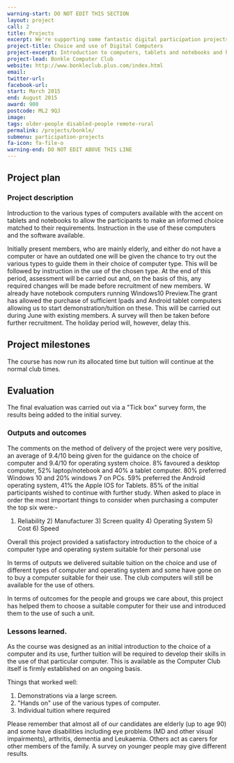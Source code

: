 ```yaml
---
warning-start: DO NOT EDIT THIS SECTION
layout: project
call: 2
title: Projects
excerpt: We're supporting some fantastic digital participation projects. Here are their stories.
project-title: Choice and use of Digital Computers
project-excerpt: Introduction to computers, tablets and notebooks and how to use them
project-lead: Bonkle Computer Club
website: http://www.bonkleclub.plus.com/index.html
email:
twitter-url:
facebook-url:
start: March 2015
end: August 2015
award: 900
postcode: ML2 9QJ
image:
tags: older-people disabled-people remote-rural
permalink: /projects/bonkle/
submenu: participation-projects
fa-icon: fa-file-o
warning-end: DO NOT EDIT ABOVE THIS LINE
---
```


## Project plan

### Project description

Introduction to the various types of computers available with the accent on tablets and notebooks to allow the participants to make an informed choice matched to their requirements. Instruction in the use of these computers and the software available.

Initially present members, who are mainly elderly, and either do not have a computer or have an outdated one will be given the chance to try out the various types to guide them in their choice of computer type. This will be followed by instruction in the use of the chosen type. At the end of this period, assessment will be carried out and, on the basis of this, any required changes will be made before recruitment of new members.
W already have notebook computers running Windows10 Preview.The grant has allowed the purchase of sufficient Ipads and Android tablet computers allowing us to start demonstration/tuition on these. This will be carried out during June with existing members. A survey will then be taken before further recruitment. The holiday period will, however, delay this.

## Project milestones
The course has now run its allocated time but tuition will continue at the normal club times.

## Evaluation

The final evaluation was carried out via a "Tick box" survey form, the results being added to the initial survey.

### Outputs and outcomes
The comments on the method of delivery of the project were very positive, an average of 9.4/10 being given for the guidance on the choice of computer and 9.4/10 for operating system choice.
8% favoured a desktop computer, 52% laptop/notebook and 40% a tablet computer.
80% preferred Windows 10 and 20% windows 7 on PCs. 59% preferred the Android operating system, 41% the Apple IOS for Tablets.
85% of the initial participants wished to continue with further study.
When asked to place in order the most important things to consider when purchasing a computer the top six were:-
1) Reliability  2) Manufacturer 3) Screen quality 4) Operating System 5) Cost 6) Speed

Overall this project provided a satisfactory introduction to the choice of a computer type and operating system suitable for their personal use

In terms of outputs we delivered suitable tuition on the choice and use of different types of computer and operating system and some have gone on to buy a computer suitable for their use. The club computers will still be available for the use of others.

In terms of outcomes for the people and groups we care about, this project has helped them to choose a suitable computer for their use and introduced them to the use of such a unit.

### Lessons learned.
As the course was designed as an initial introduction to the choice of a computer and its use, further tuition will be required to develop their skills in the use of that particular computer. This is available as the Computer Club itself is firmly established on an ongoing basis.

Things that worked well:

1. Demonstrations via a large screen.
2. "Hands on" use of the various types of computer.
3. Individual tuition where required

Please remember that almost all of our candidates are elderly (up to age 90) and some have disabilities including eye problems (MD and other visual impairments), arthritis, dementia and Leukaemia. Others act as carers for other members of the family. A survey on younger people may give different results.
